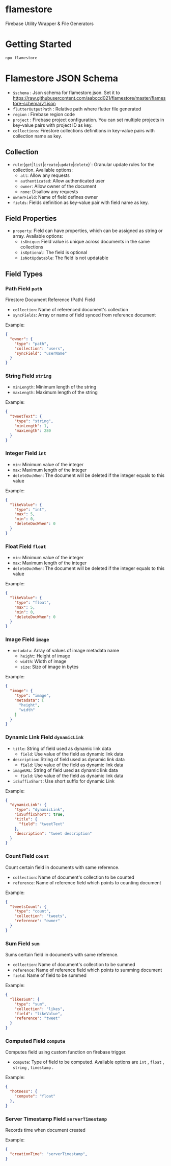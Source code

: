 # flamestore

Firebase Utility Wrapper & File Generators

# Getting Started
```sh
npx flamestore
```

# Flamestore JSON Schema

- `$schema` : Json schema for flamestore.json. Set it to https://raw.githubusercontent.com/aabccd021/flamestore/master/flamestore-schema/v1.json
- `flutterOutputPath` : Relative path where flutter file generated
- `region` : Firebase region code
- `project` : Firebase project configuration. You can set multiple projects in key-value pairs with project ID as key.
- `collections`: Firestore collections definitions in key-value pairs with collection name as key.

## Collection
- `rule`:{`get`|`list`|`create`|`update`|`delete`}`: Granular update rules for the collection. Avaliable options:
  - `all`: Allow any requests
  - `authenticated`: Allow authenticated user
  - `owner`: Allow owner of the document
  - `none`: Disallow any requests
- `ownerField`: Name of field defines owner
- `fields`: Fields definition as key-value pair with field name as key.

## Field Properties
- `property`: Field can have properties, which can be assigned as string or array. Available options:
  - `isUnique`: Field value is unique across documents in the same collections
  - `isOptional`: The field is optional
  - `isNotUpdatable`: The field is not updatable

## Field Types

### Path Field `path`
Firestore Document Reference (Path) Field
- `collection`: Name of referenced document's collection
- `syncFields`: Array or name of field synced from reference document

Example:
```json
{
  "owner": {
    "type": "path",
    "collection": "users",
    "syncField": "userName"
  }
}
```

### String Field `string`
- `minLength`: Minimum length of the string
- `maxLength`: Maximum length of the string

Example:
```json
{
  "tweetText": {
    "type": "string",
    "minLength": 1,
    "maxLength": 280
  }
}
```

### Integer Field `int`
- `min`: Minimum value of the integer
- `max`: Maximum length of the integer
- `deleteDocWhen`: The document will be deleted if the integer equals to this value

Example:
```json
{
  "likeValue": {
    "type": "int",
    "max": 5,
    "min": 0,
    "deleteDocWhen": 0
  }
}
```

### Float Field `float`
- `min`: Minimum value of the integer
- `max`: Maximum length of the integer
- `deleteDocWhen`: The document will be deleted if the integer equals to this value

Example:
```json
{
  "likeValue": {
    "type": "float",
    "max": 5,
    "min": 0,
    "deleteDocWhen": 0
  }
}
```


### Image Field `image`
- `metadata`: Array of values of image metadata name
  - `height`: Height of image
  - `width`: Width of image
  - `size`: Size of image in bytes

Example:
```json
{
  "image": {
    "type": "image",
    "metadata": [
      "height",
      "width"
    ]
  }
}
```

### Dynamic Link Field `dynamicLink`
- `title`: String of field used as dynamic link data
  - `field`: Use value of the field as dynamic link data
- `description`: String of field used as dynamic link data
  - `field`: Use value of the field as dynamic link data
- `imageURL`: String of field used as dynamic link data
  - `field`: Use value of the field as dynamic link data
- `isSuffixShort`: Use short suffix for dynamic Link

Example:
```json
{
  "dynamicLink": {
    "type": "dynamicLink",
    "isSuffixShort": true,
    "title": {
      "field": "tweetText"
    },
    "description": "tweet description"
  }
}
```


### Count Field `count`
Count certain field in documents with same reference.
- `collection`: Name of document's collection to be counted
- `reference`: Name of reference field which points to counting document

Example:
```json
{
  "tweetsCount": {
    "type": "count",
    "collection": "tweets",
    "reference": "owner"
  }
}
```


### Sum Field `sum`
Sums certain field in documents with same reference.
- `collection`: Name of document's collection to be summed
- `reference`: Name of reference field which points to summing document
- `field`: Name of field to be summed

Example:
```json
{
  "likesSum": {
    "type": "sum",
    "collection": "likes",
    "field": "likeValue",
    "reference": "tweet"
  }
}
```


### Computed Field `compute`
Computes field using custom function on firebase trigger.
- `compute`: Type of field to be computed. Available options are `int` , `float` , `string` , `timestamp` .


Example:
```json
{
  "hotness": {
    "compute": "float"
  },
}
```



### Server Timestamp Field `serverTimestamp`
Records time when document created

Example:
```json
{
  "creationTime": "serverTimestamp",
}
```


